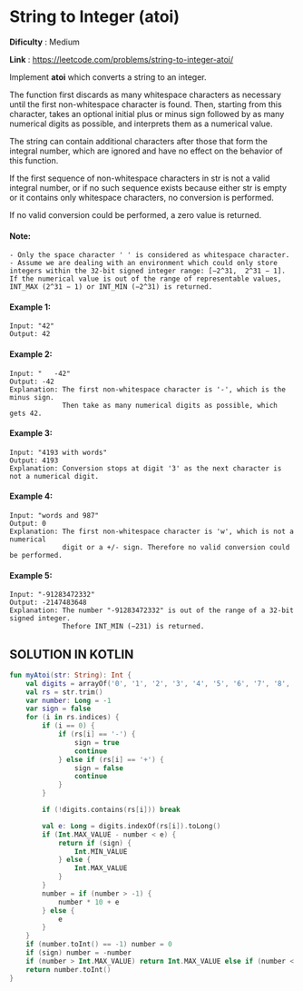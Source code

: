 # String to Integer (atoi)

**Dificulty** : Medium

**Link** : https://leetcode.com/problems/string-to-integer-atoi/

Implement **atoi** which converts a string to an integer.

The function first discards as many whitespace characters as necessary until the first non-whitespace character is found. Then, starting from this character, takes an optional initial plus or minus sign followed by as many numerical digits as possible, and interprets them as a numerical value.

The string can contain additional characters after those that form the integral number, which are ignored and have no effect on the behavior of this function.

If the first sequence of non-whitespace characters in str is not a valid integral number, or if no such sequence exists because either str is empty or it contains only whitespace characters, no conversion is performed.

If no valid conversion could be performed, a zero value is returned.

#### Note:
```
- Only the space character ' ' is considered as whitespace character.
- Assume we are dealing with an environment which could only store integers within the 32-bit signed integer range: [−2^31,  2^31 − 1]. If the numerical value is out of the range of representable values, INT_MAX (2^31 − 1) or INT_MIN (−2^31) is returned.
```

#### Example 1:

```
Input: "42"
Output: 42
```


#### Example 2:

```
Input: "   -42"
Output: -42
Explanation: The first non-whitespace character is '-', which is the minus sign.
             Then take as many numerical digits as possible, which gets 42.
```


#### Example 3:

```
Input: "4193 with words"
Output: 4193
Explanation: Conversion stops at digit '3' as the next character is not a numerical digit.
```


#### Example 4:

```
Input: "words and 987"
Output: 0
Explanation: The first non-whitespace character is 'w', which is not a numerical 
             digit or a +/- sign. Therefore no valid conversion could be performed.
```



#### Example 5:

```
Input: "-91283472332"
Output: -2147483648
Explanation: The number "-91283472332" is out of the range of a 32-bit signed integer.
             Thefore INT_MIN (−231) is returned.
```

## SOLUTION IN KOTLIN

```kotlin
fun myAtoi(str: String): Int {
    val digits = arrayOf('0', '1', '2', '3', '4', '5', '6', '7', '8', '9')
    val rs = str.trim()
    var number: Long = -1
    var sign = false
    for (i in rs.indices) {
        if (i == 0) {
            if (rs[i] == '-') {
                sign = true
                continue
            } else if (rs[i] == '+') {
                sign = false
                continue
            }
        }

        if (!digits.contains(rs[i])) break

        val e: Long = digits.indexOf(rs[i]).toLong()
        if (Int.MAX_VALUE - number < e) {
            return if (sign) {
                Int.MIN_VALUE
            } else {
                Int.MAX_VALUE
            }
        }
        number = if (number > -1) {
            number * 10 + e
        } else {
            e
        }
    }
    if (number.toInt() == -1) number = 0
    if (sign) number = -number
    if (number > Int.MAX_VALUE) return Int.MAX_VALUE else if (number < Int.MIN_VALUE) return Int.MIN_VALUE
    return number.toInt()
}
```
